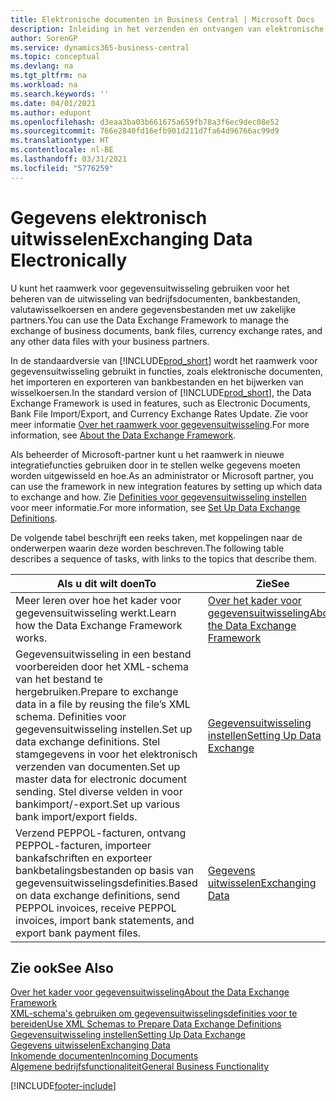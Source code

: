 ```yaml
---
title: Elektronische documenten in Business Central | Microsoft Docs
description: Inleiding in het verzenden en ontvangen van elektronische documenten in Business Central.
author: SorenGP
ms.service: dynamics365-business-central
ms.topic: conceptual
ms.devlang: na
ms.tgt_pltfrm: na
ms.workload: na
ms.search.keywords: ''
ms.date: 04/01/2021
ms.author: edupont
ms.openlocfilehash: d3eaa3ba03b661675a659fb78a3f6ec9dec08e52
ms.sourcegitcommit: 766e2840fd16efb901d211d7fa64d96766ac99d9
ms.translationtype: HT
ms.contentlocale: nl-BE
ms.lasthandoff: 03/31/2021
ms.locfileid: "5776259"
---
```

# <a name="exchanging-data-electronically"></a><span data-ttu-id="4f095-103">Gegevens elektronisch uitwisselen</span><span class="sxs-lookup"><span data-stu-id="4f095-103">Exchanging Data Electronically</span></span>
<span data-ttu-id="4f095-104">U kunt het raamwerk voor gegevensuitwisseling gebruiken voor het beheren van de uitwisseling van bedrijfsdocumenten, bankbestanden, valutawisselkoersen en andere gegevensbestanden met uw zakelijke partners.</span><span class="sxs-lookup"><span data-stu-id="4f095-104">You can use the Data Exchange Framework to manage the exchange of business documents, bank files, currency exchange rates, and any other data files with your business partners.</span></span>

<span data-ttu-id="4f095-105">In de standaardversie van [!INCLUDE[prod_short](includes/prod_short.md)] wordt het raamwerk voor gegevensuitwisseling gebruikt in functies, zoals elektronische documenten, het importeren en exporteren van bankbestanden en het bijwerken van wisselkoersen.</span><span class="sxs-lookup"><span data-stu-id="4f095-105">In the standard version of [!INCLUDE[prod_short](includes/prod_short.md)], the Data Exchange Framework is used in features, such as Electronic Documents, Bank File Import/Export, and Currency Exchange Rates Update.</span></span> <span data-ttu-id="4f095-106">Zie voor meer informatie [Over het raamwerk voor gegevensuitwisseling](across-about-the-data-exchange-framework.md).</span><span class="sxs-lookup"><span data-stu-id="4f095-106">For more information, see [About the Data Exchange Framework](across-about-the-data-exchange-framework.md).</span></span>

<span data-ttu-id="4f095-107">Als beheerder of Microsoft-partner kunt u het raamwerk in nieuwe integratiefuncties gebruiken door in te stellen welke gegevens moeten worden uitgewisseld en hoe.</span><span class="sxs-lookup"><span data-stu-id="4f095-107">As an administrator or Microsoft partner, you can use the framework in new integration features by setting up which data to exchange and how.</span></span> <span data-ttu-id="4f095-108">Zie [Definities voor gegevensuitwisseling instellen](across-how-to-set-up-data-exchange-definitions.md) voor meer informatie.</span><span class="sxs-lookup"><span data-stu-id="4f095-108">For more information, see [Set Up Data Exchange Definitions](across-how-to-set-up-data-exchange-definitions.md).</span></span>

<span data-ttu-id="4f095-109">De volgende tabel beschrijft een reeks taken, met koppelingen naar de onderwerpen waarin deze worden beschreven.</span><span class="sxs-lookup"><span data-stu-id="4f095-109">The following table describes a sequence of tasks, with links to the topics that describe them.</span></span>  

|<span data-ttu-id="4f095-110">Als u dit wilt doen</span><span class="sxs-lookup"><span data-stu-id="4f095-110">To</span></span>|<span data-ttu-id="4f095-111">Zie</span><span class="sxs-lookup"><span data-stu-id="4f095-111">See</span></span>|  
|--------|---------|  
|<span data-ttu-id="4f095-112">Meer leren over hoe het kader voor gegevensuitwisseling werkt.</span><span class="sxs-lookup"><span data-stu-id="4f095-112">Learn how the Data Exchange Framework works.</span></span>|[<span data-ttu-id="4f095-113">Over het kader voor gegevensuitwisseling</span><span class="sxs-lookup"><span data-stu-id="4f095-113">About the Data Exchange Framework</span></span>](across-about-the-data-exchange-framework.md)|  
|<span data-ttu-id="4f095-114">Gegevensuitwisseling in een bestand voorbereiden door het XML-schema van het bestand te hergebruiken.</span><span class="sxs-lookup"><span data-stu-id="4f095-114">Prepare to exchange data in a file by reusing the file’s XML schema.</span></span> <span data-ttu-id="4f095-115">Definities voor gegevensuitwisseling instellen.</span><span class="sxs-lookup"><span data-stu-id="4f095-115">Set up data exchange definitions.</span></span> <span data-ttu-id="4f095-116">Stel stamgegevens in voor het elektronisch verzenden van documenten.</span><span class="sxs-lookup"><span data-stu-id="4f095-116">Set up master data for electronic document sending.</span></span> <span data-ttu-id="4f095-117">Stel diverse velden in voor bankimport/-export.</span><span class="sxs-lookup"><span data-stu-id="4f095-117">Set up various bank import/export fields.</span></span>|[<span data-ttu-id="4f095-118">Gegevensuitwisseling instellen</span><span class="sxs-lookup"><span data-stu-id="4f095-118">Setting Up Data Exchange</span></span>](across-set-up-data-exchange.md)|  
|<span data-ttu-id="4f095-119">Verzend PEPPOL-facturen, ontvang PEPPOL-facturen, importeer bankafschriften en exporteer bankbetalingsbestanden op basis van gegevensuitwisselingsdefinities.</span><span class="sxs-lookup"><span data-stu-id="4f095-119">Based on data exchange definitions, send PEPPOL invoices, receive PEPPOL invoices, import bank statements, and export bank payment files.</span></span>|[<span data-ttu-id="4f095-120">Gegevens uitwisselen</span><span class="sxs-lookup"><span data-stu-id="4f095-120">Exchanging Data</span></span>](across-exchange-data.md)|  

## <a name="see-also"></a><span data-ttu-id="4f095-121">Zie ook</span><span class="sxs-lookup"><span data-stu-id="4f095-121">See Also</span></span>  
[<span data-ttu-id="4f095-122">Over het kader voor gegevensuitwisseling</span><span class="sxs-lookup"><span data-stu-id="4f095-122">About the Data Exchange Framework</span></span>](across-about-the-data-exchange-framework.md)  
[<span data-ttu-id="4f095-123">XML-schema's gebruiken om gegevensuitwisselingsdefinities voor te bereiden</span><span class="sxs-lookup"><span data-stu-id="4f095-123">Use XML Schemas to Prepare Data Exchange Definitions</span></span>](across-how-to-use-xml-schemas-to-prepare-data-exchange-definitions.md)  
[<span data-ttu-id="4f095-124">Gegevensuitwisseling instellen</span><span class="sxs-lookup"><span data-stu-id="4f095-124">Setting Up Data Exchange</span></span>](across-set-up-data-exchange.md)  
[<span data-ttu-id="4f095-125">Gegevens uitwisselen</span><span class="sxs-lookup"><span data-stu-id="4f095-125">Exchanging Data</span></span>](across-exchange-data.md)  
[<span data-ttu-id="4f095-126">Inkomende documenten</span><span class="sxs-lookup"><span data-stu-id="4f095-126">Incoming Documents</span></span>](across-income-documents.md)  
[<span data-ttu-id="4f095-127">Algemene bedrijfsfunctionaliteit</span><span class="sxs-lookup"><span data-stu-id="4f095-127">General Business Functionality</span></span>](ui-across-business-areas.md)


[!INCLUDE[footer-include](includes/footer-banner.md)]